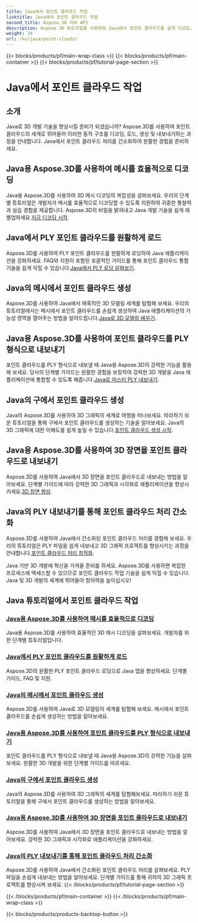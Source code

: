 ```yaml
---
title: Java에서 포인트 클라우드 작업
linktitle: Java에서 포인트 클라우드 작업
second_title: Aspose.3D 자바 API
description: Aspose.3D 튜토리얼을 사용하여 Java에서 포인트 클라우드를 쉽게 디코딩, 로드, 생성, 내보내기 및 간소화할 수 있습니다. 단계별로 3D 개발 기술을 향상시켜 보세요.
weight: 34
url: /ko/java/point-clouds/
---
```


{{< blocks/products/pf/main-wrap-class >}}
{{< blocks/products/pf/main-container >}}
{{< blocks/products/pf/tutorial-page-section >}}

# Java에서 포인트 클라우드 작업


## 소개

Java로 3D 개발 기술을 향상시킬 준비가 되셨습니까? Aspose.3D를 사용하여 포인트 클라우드의 세계로 뛰어들어 이러한 동적 구조를 디코딩, 로드, 생성 및 내보내기하는 과정을 안내합니다. Java에서 포인트 클라우드 처리를 간소화하여 원활한 경험을 준비하세요.

## Java용 Aspose.3D를 사용하여 메시를 효율적으로 디코딩
 Java용 Aspose.3D를 사용하여 3D 메시 디코딩의 복잡성을 살펴보세요. 우리의 단계별 튜토리얼은 개발자가 메시를 효율적으로 디코딩할 수 있도록 지원하여 귀중한 통찰력과 실습 경험을 제공합니다. Aspose.3D의 비밀을 밝혀내고 Java 개발 기술을 쉽게 레벨업하세요.[지금 디코딩 시작](./decode-meshes-java/).

## Java에서 PLY 포인트 클라우드를 원활하게 로드
 Aspose.3D를 사용하여 PLY 포인트 클라우드를 원활하게 로딩하여 Java 애플리케이션을 강화하세요. FAQ와 지원이 포함된 포괄적인 가이드를 통해 포인트 클라우드 통합 기술을 쉽게 익힐 수 있습니다.[Java에서 PLY 로딩 살펴보기](./load-ply-point-clouds-java/).

## Java의 메시에서 포인트 클라우드 생성
Aspose.3D를 사용하여 Java에서 매혹적인 3D 모델링 세계를 탐험해 보세요. 우리의 튜토리얼에서는 메시에서 포인트 클라우드를 손쉽게 생성하여 Java 애플리케이션의 가능성 영역을 열어주는 방법을 알려드립니다.[Java로 3D 모델링 배우기](./create-point-clouds-java/).

## Java용 Aspose.3D를 사용하여 포인트 클라우드를 PLY 형식으로 내보내기
 포인트 클라우드를 PLY 형식으로 내보낼 때 Java용 Aspose.3D의 강력한 기능을 활용해 보세요. 당사의 단계별 가이드는 원활한 경험을 보장하여 강력한 3D 개발을 Java 애플리케이션에 통합할 수 있도록 해줍니다.[Java로 마스터 PLY 내보내기](./export-point-clouds-ply-java/).

## Java의 구에서 포인트 클라우드 생성
 Java의 Aspose.3D를 사용하여 3D 그래픽의 세계로 여행을 떠나보세요. 따라하기 쉬운 튜토리얼을 통해 구에서 포인트 클라우드를 생성하는 기술을 알아보세요. Java의 3D 그래픽에 대한 이해도를 쉽게 높일 수 있습니다.[포인트 클라우드 생성 시작](./generate-point-clouds-spheres-java/).

## Java용 Aspose.3D를 사용하여 3D 장면을 포인트 클라우드로 내보내기
Aspose.3D를 사용하여 Java에서 3D 장면을 포인트 클라우드로 내보내는 방법을 알아보세요. 단계별 가이드에 따라 강력한 3D 그래픽과 시각화로 애플리케이션을 향상시키세요.[3D 장면 향상](./export-3d-scenes-point-clouds-java/).

## Java의 PLY 내보내기를 통해 포인트 클라우드 처리 간소화
 Aspose.3D를 사용하여 Java에서 간소화된 포인트 클라우드 처리를 경험해 보세요. 우리의 튜토리얼은 PLY 파일을 쉽게 내보내고 3D 그래픽 프로젝트를 향상시키는 과정을 안내합니다.[포인트 클라우드 처리 최적화](./ply-export-point-clouds-java/).

Java 기반 3D 개발에 혁신을 가져올 준비를 하세요. Aspose.3D를 사용하면 복잡한 프로세스에 액세스할 수 있으므로 포인트 클라우드 작업 기술을 쉽게 익힐 수 있습니다. Java 및 3D 개발의 세계에 뛰어들어 창의력을 높이십시오!
## Java 튜토리얼에서 포인트 클라우드 작업
### [Java용 Aspose.3D를 사용하여 메시를 효율적으로 디코딩](./decode-meshes-java/)
Java용 Aspose.3D를 사용하여 효율적인 3D 메시 디코딩을 살펴보세요. 개발자를 위한 단계별 튜토리얼입니다.
### [Java에서 PLY 포인트 클라우드를 원활하게 로드](./load-ply-point-clouds-java/)
Aspose.3D의 원활한 PLY 포인트 클라우드 로딩으로 Java 앱을 향상하세요. 단계별 가이드, FAQ 및 지원.
### [Java의 메시에서 포인트 클라우드 생성](./create-point-clouds-java/)
Aspose.3D를 사용하여 Java로 3D 모델링의 세계를 탐험해 보세요. 메시에서 포인트 클라우드를 손쉽게 생성하는 방법을 알아보세요.
### [Java용 Aspose.3D를 사용하여 포인트 클라우드를 PLY 형식으로 내보내기](./export-point-clouds-ply-java/)
포인트 클라우드를 PLY 형식으로 내보낼 때 Java용 Aspose.3D의 강력한 기능을 살펴보세요. 원활한 3D 개발을 위한 단계별 가이드를 따르세요.
### [Java의 구에서 포인트 클라우드 생성](./generate-point-clouds-spheres-java/)
Java의 Aspose.3D를 사용하여 3D 그래픽의 세계를 탐험해보세요. 따라하기 쉬운 튜토리얼을 통해 구에서 포인트 클라우드를 생성하는 방법을 알아보세요.
### [Java용 Aspose.3D를 사용하여 3D 장면을 포인트 클라우드로 내보내기](./export-3d-scenes-point-clouds-java/)
Aspose.3D를 사용하여 Java에서 3D 장면을 포인트 클라우드로 내보내는 방법을 알아보세요. 강력한 3D 그래픽과 시각화로 애플리케이션을 강화하세요.
### [Java의 PLY 내보내기를 통해 포인트 클라우드 처리 간소화](./ply-export-point-clouds-java/)
Aspose.3D를 사용하여 Java에서 간소화된 포인트 클라우드 처리를 살펴보세요. PLY 파일을 손쉽게 내보내는 방법을 알아보세요. 단계별 가이드를 통해 귀하의 3D 그래픽 프로젝트를 향상시켜 보세요.
{{< /blocks/products/pf/tutorial-page-section >}}

{{< /blocks/products/pf/main-container >}}
{{< /blocks/products/pf/main-wrap-class >}}

{{< blocks/products/products-backtop-button >}}
